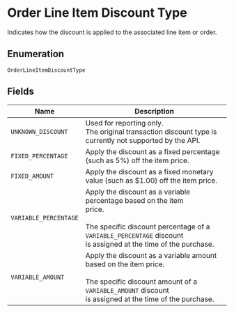
# Order Line Item Discount Type

Indicates how the discount is applied to the associated line item or order.

## Enumeration

`OrderLineItemDiscountType`

## Fields

| Name | Description |
|  --- | --- |
| `UNKNOWN_DISCOUNT` | Used for reporting only.<br>The original transaction discount type is currently not supported by the API. |
| `FIXED_PERCENTAGE` | Apply the discount as a fixed percentage (such as 5%) off the item price. |
| `FIXED_AMOUNT` | Apply the discount as a fixed monetary value (such as $1.00) off the item price. |
| `VARIABLE_PERCENTAGE` | Apply the discount as a variable percentage based on the item<br>price.<br><br>The specific discount percentage of a `VARIABLE_PERCENTAGE` discount<br>is assigned at the time of the purchase. |
| `VARIABLE_AMOUNT` | Apply the discount as a variable amount based on the item price.<br><br>The specific discount amount of a `VARIABLE_AMOUNT` discount<br>is assigned at the time of the purchase. |

